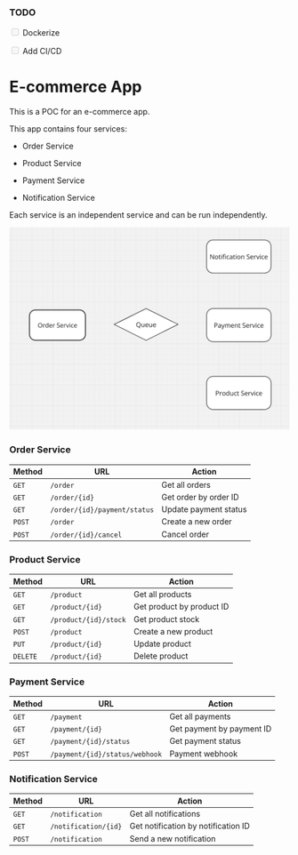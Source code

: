 ### TODO 
<input type="checkbox" disabled /> Dockerize

<input type="checkbox" disabled /> Add CI/CD

# E-commerce App

This is a POC for an e-commerce app. 

This app contains four services:

- Order Service

- Product Service

- Payment Service

- Notification Service 


Each service is an independent service and can be run independently.

![image](image.png)

### Order Service

| Method | URL                               | Action                                      |
|--------|-----------------------------------|---------------------------------------------|
| `GET`  | `/order`                          | Get all orders                              |
| `GET`  | `/order/{id}`                     | Get order by order ID                       |
| `GET`  | `/order/{id}/payment/status`      | Update payment status                       |
| `POST` | `/order`                          | Create a new order                          |
| `POST` | `/order/{id}/cancel`              | Cancel order                                |

### Product Service

| Method  | URL                              | Action                                      |
|---------|----------------------------------|---------------------------------------------|
| `GET`   | `/product`                       | Get all products                            |
| `GET`   | `/product/{id}`                  | Get product by product ID                   |
| `GET`   | `/product/{id}/stock`            | Get product stock                           |
| `POST`  | `/product`                       | Create a new product                        |
| `PUT`   | `/product/{id}`                  | Update product                              |
| `DELETE`| `/product/{id}`                  | Delete product                              |

### Payment Service

| Method  | URL                              | Action                                      |
|---------|----------------------------------|---------------------------------------------|
| `GET`   | `/payment`                       | Get all payments                            |
| `GET`   | `/payment/{id}`                  | Get payment by payment ID                   |
| `GET`   | `/payment/{id}/status`           | Get payment status                          |
| `POST`  | `/payment/{id}/status/webhook`   | Payment webhook                             |

### Notification Service

| Method  | URL                              | Action                                      |
|---------|----------------------------------|---------------------------------------------|
| `GET`   | `/notification`                  | Get all notifications                       |
| `GET`   | `/notification/{id}`             | Get notification by notification ID         |
| `POST`  | `/notification`                  | Send a new notification                     |
